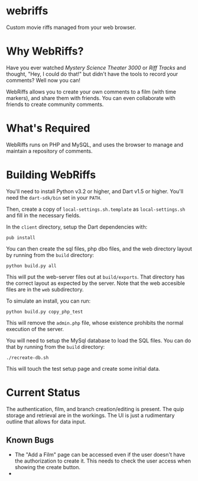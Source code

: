 webriffs
========

Custom movie riffs managed from your web browser.


# Why WebRiffs?

Have you ever watched _Mystery Science Theater 3000_ or _Riff Tracks_ and thought, "Hey, I could do that!" but didn't have the tools to record your comments?  Well now you can!

WebRiffs allows you to create your own comments to a film (with time markers), and share them with friends.  You can even collaborate with friends to create community comments.

# What's Required

WebRiffs runs on PHP and MySQL, and uses the browser to manage and maintain a repository of comments.

# Building WebRiffs

You'll need to install Python v3.2 or higher, and Dart v1.5 or higher.  You'll need the `dart-sdk/bin` set in your `PATH`.

Then, create a copy of `local-settings.sh.template` as `local-settings.sh` and fill in the necessary fields.

In the `client` directory, setup the Dart dependencies with:

    pub install

You can then create the sql files, php dbo files, and the web directory layout by running from the `build` directory:

    python build.py all

This will put the web-server files out at `build/exports`.  That directory has the correct layout as expected by the server.  Note that the web accesible files are in the `web` subdirectory.

To simulate an install, you can run:

    python build.py copy_php_test

This will remove the `admin.php` file, whose existence prohibits the normal execution of the server.

You will need to setup the MySql database to load the SQL files.  You can do that by running from the `build` directory:

    ./recreate-db.sh

This will touch the test setup page and create some initial data.

    
# Current Status

The authentication, film, and branch creation/editing is present.  The quip storage and retrieval are in the workings.  The UI is just a rudimentary outline that allows for data input.

## Known Bugs

 * The "Add a Film" page can be accessed even if the user doesn't have the authorization to create it.  This needs to check the user access when showing the create button.
 * 
